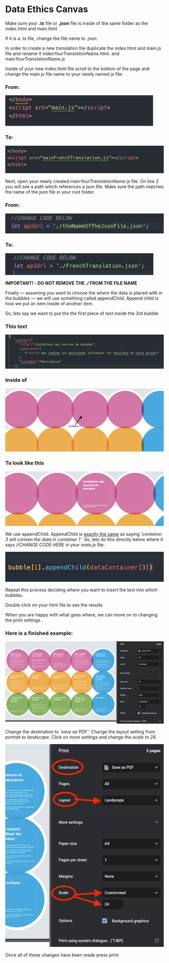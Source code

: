 # Data Ethics Canvas

Make sure your ***.ts*** file or ***.json*** file is inside of the same folder as the index.html and main.html

If it is a .ts file, change the file name to .json.

In order to create a new translation file duplicate the index.html and main.js file and rename it index*YourTranslationName*.html. and main*YourTranslationName.js*

Inside of your new index.html file scroll to the bottom of the page and change the main.js file name to your newly named js file:

### From:

<img src="./InstructionAssets/Untitled.png"/>

### To:

<img src="./InstructionAssets/Untitled 1.png"/>

Next, open your newly created main*YourTranslationName*.js file. On line 2 you will see a path which  references a json file. Make sure the path matches the name of the json file in your root folder. 

### From:

<img src="./InstructionAssets/Untitled 2.png"/>

### To:

<img src="./InstructionAssets/Untitled 3.png"/>

**IMPORTANT! - DO NOT REMOVE THE *./* FROM THE FILE NAME**

Finally — assuming you want to choose the where the data is placed with in the bubbles — we will use something called appendChild. Append child is how we put an item inside of another item.

So, lets say we want to put the the first piece of text inside the 3rd bubble



### This text

<img src="./InstructionAssets/Untitled 4.png"/>

### Inside of 

<img src="./InstructionAssets/Screenshot_2021-06-03_at_10.23.04.png"/>


### To look like this


<img src="./InstructionAssets/Untitled 5.png"/>

We use appendChild. AppendChild is <u>exactly the same</u> as saying *'container 3 will contain the data in container 1'*. So, lets do this directly below where it says //CHANGE CODE HERE in your *main.js* file: 

<img src="./InstructionAssets/Untitled 6.png"/>


Repeat this process deciding where you want to insert the text into which bubbles. 

Double click on your html file to see the results

When you are happy with what goes where, we can move on to changing the print settings.

### Here is a finished example:

<img src="./InstructionAssets/Untitled 7.png"/>

Change the destination to *'save as PDF'*. Change the layout setting from *portrait to landscape*. Click on *more settings* and change the *scale to 24*.

<img src="./InstructionAssets/Untitled 8.png"/>

Once all of these changes have been made press print
